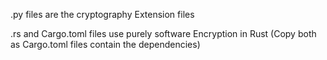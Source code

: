 
.py files are the cryptography Extension files

.rs  and Cargo.toml files use purely software Encryption in Rust (Copy both as Cargo.toml files contain the dependencies)
